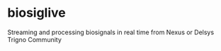 # biosiglive
Streaming and processing biosignals in real time from Nexus or Delsys Trigno Community
